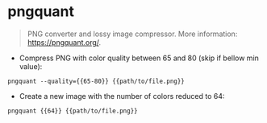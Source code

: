 # pngquant

> PNG converter and lossy image compressor.
> More information: <https://pngquant.org/>.

- Compress PNG with color quality between 65 and 80 (skip if bellow min value):

`pngquant --quality={{65-80}} {{path/to/file.png}}`

- Create a new image with the number of colors reduced to 64:

`pngquant {{64}} {{path/to/file.png}}`
